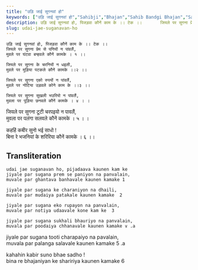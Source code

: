 ```yaml
---
title: "उड़ि जाई सुगनवां हो"
keywords: ["उड़ि जाई सुगनवां हो","Sahibji","Bhajan","Sahib Bandgi Bhajan","Sant Kabir Bhajan","bhajan lyrics","साहिब बंदगी भजन","भजन"]
description: उड़ि जाई सुगनवां हो, पिजड़वा कौनें काम के ।। टेक ।।       जियले पर सुगना प्रेम से पनियों न पांवलैं,       मुवले पर घंटवा बन्हवले कौनें कामके । १ ।।
slug: udai-jae-suganavan-ho
---
```


  
    उड़ि जाई सुगनवां हो, पिजड़वा कौनें काम के ।। टेक ।।  
    जियले पर सुगना प्रेम से पनियों न पांवलैं,  
    मुवले पर घंटवा बन्हवले कौनें कामके । १ ।।  
  
    जियले पर सुगना के चरनियों न धइली,  
    मुवले पर मुड़िया पटकले कौनें कामके ।।२ ।।  
  
    जियले पर सुगना एको रुपयों न पांवलैं,  
    मुवले पर नोटिया उड़वले कोने काम के ।।३ ।।  
  
    जियले पर सुगना सुखली भउरियो न पांवलैं,  
    मुवला पर पूड़िया छनवले कौनें कामके । ४ । ।  
  
जियले पर सुगना टूटी चरपइयो न पावलैं,  
मुवला पर पलंगा सलवले कौनें कामके । ५ । ।  
  
कहहिं कबीर सुनो भई साधो !  
बिना रे भजनियां के शरिरिया कौनें कामके । ६ ।।  


## Transliteration

  
    udai jae suganavan ho, pijadaava kaunen kam ke      
    jiyale par sugana prem se paniyon na panvalain,  
    muvale par ghantava banhavale kaunen kamake 1    
  
    jiyale par sugana ke charaniyon na dhaili,  
    muvale par mudaiya patakale kaunen kamake  2    
  
    jiyale par sugana eko rupayon na panvalain,  
    muvale par notiya udaavale kone kam ke  3    
  
    jiyale par sugana sukhali bhauriyo na panvalain,  
    muvala par poodaiya chhanavale kaunen kamake ४ .a  
  
jiyale par sugana tooti charapaiyo na pavalain,  
muvala par palanga salavale kaunen kamake 5 .a  
  
kahahin kabir suno bhae sadho !  
bina re bhajaniyan ke shaririya kaunen kamake 6    

  